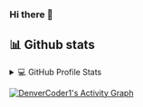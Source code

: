 ### Hi there 👋

<!--
**itsmahadi007/itsmahadi007** is a ✨ _special_ ✨ repository because its `README.md` (this file) appears on your GitHub profile.

Here are some ideas to get you started:

- 🔭 I’m currently working on ...
- 🌱 I’m currently learning ...
- 👯 I’m looking to collaborate on ...
- 🤔 I’m looking for help with ...
- 💬 Ask me about ...
- 📫 How to reach me: ...
- 😄 Pronouns: ...
- ⚡ Fun fact: ...
-->

## 📊 Github stats

<!-- https://github.com/anuraghazra/github-readme-stats -->
<details> 
  <summary>💻 GitHub Profile Stats</summary>
  <br/>
    <a href="https://github.com/itsmahadi007/github-readme-stats"><img alt="itsmahadi007's Github Stats" src="https://itsmahadi007-github-readme-stats.vercel.app/api/?username=itsmahadi007&show_icons=true&count_private=true&theme=react&hide_border=true&bg_color=1F222E&title_color=F85D7F&icon_color=F8D866" height="192px"/></a>
  <a href="https://github.com/itsmahadi007/github-readme-stats"><img alt="itsmahadi007's Top Languages" src="https://github-readme-stats.vercel.app/api/top-langs/?username=itsmahadi007&langs_count=8&layout=compact&theme=react&hide_border=true&bg_color=1F222E&title_color=F85D7F&icon_color=F8D866&hide=Jupyter%20Notebook" height="192px"/></a>
  <br/>
  <b>Note:</b> Top languages is only a metric of the languages my public code consists of and doesn't reflect experience or skill level.
</details>


<!-- https://github.com/itsmahadi007/github-readme-activity-graph -->
<a href="https://github.com/itsmahadi007/github-readme-activity-graph"><img alt="DenverCoder1's Activity Graph" src="https://denvercoder1-activity-graph.herokuapp.com/graph/?username=itsmahadi007&bg_color=1F222E&color=F8D866&line=F85D7F&point=FFFFFF&hide_border=true" /></a>
